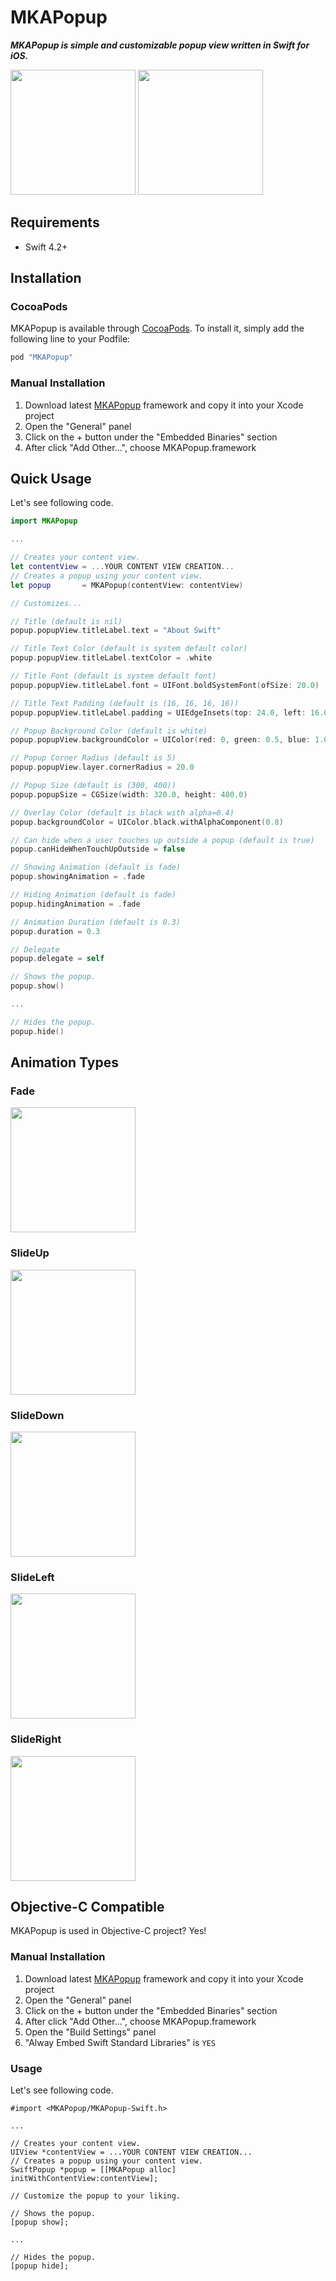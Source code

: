 MKAPopup
===

***MKAPopup is simple and customizable popup view written in Swift for iOS.***

<img src="./README/popup1.gif" width="200"/> <img src="./README/popup2.gif" width="200"/>

## Requirements

- Swift 4.2+

## Installation

### CocoaPods

MKAPopup is available through [CocoaPods](http://cocoapods.org). To install
it, simply add the following line to your Podfile:

```ruby
pod "MKAPopup"
```

### Manual Installation

1. Download latest [MKAPopup](https://github.com/HituziANDO/MKAPopup/releases) framework and copy it into your Xcode project
1. Open the "General" panel
1. Click on the + button under the "Embedded Binaries" section
1. After click "Add Other...", choose MKAPopup.framework


## Quick Usage

Let's see following code.

```swift
import MKAPopup

...

// Creates your content view.
let contentView = ...YOUR CONTENT VIEW CREATION...
// Creates a popup using your content view.
let popup       = MKAPopup(contentView: contentView)

// Customizes...

// Title (default is nil)
popup.popupView.titleLabel.text = "About Swift"

// Title Text Color (default is system default color)
popup.popupView.titleLabel.textColor = .white

// Title Font (default is system default font)
popup.popupView.titleLabel.font = UIFont.boldSystemFont(ofSize: 20.0)

// Title Text Padding (default is (16, 16, 16, 16))
popup.popupView.titleLabel.padding = UIEdgeInsets(top: 24.0, left: 16.0, bottom: 24.0, right: 16.0)

// Popup Background Color (default is white)
popup.popupView.backgroundColor = UIColor(red: 0, green: 0.5, blue: 1.0, alpha: 1.0)

// Popup Corner Radius (default is 5)
popup.popupView.layer.cornerRadius = 20.0

// Popup Size (default is (300, 400))
popup.popupSize = CGSize(width: 320.0, height: 480.0)

// Overlay Color (default is black with alpha=0.4)
popup.backgroundColor = UIColor.black.withAlphaComponent(0.8)

// Can hide when a user touches up outside a popup (default is true)
popup.canHideWhenTouchUpOutside = false

// Showing Animation (default is fade)
popup.showingAnimation = .fade

// Hiding Animation (default is fade)
popup.hidingAnimation = .fade

// Animation Duration (default is 0.3)
popup.duration = 0.3

// Delegate
popup.delegate = self

// Shows the popup.
popup.show()

...

// Hides the popup.
popup.hide()
```

## Animation Types

### Fade

<img src="./README/popup_fade.gif" width="200"/>

### SlideUp

<img src="./README/popup_slideup.gif" width="200"/>

### SlideDown

<img src="./README/popup_slidedown.gif" width="200"/>

### SlideLeft

<img src="./README/popup_slideleft.gif" width="200"/>

### SlideRight

<img src="./README/popup_slideright.gif" width="200"/>

## Objective-C Compatible

MKAPopup is used in Objective-C project?
Yes!

### Manual Installation

1. Download latest [MKAPopup](https://github.com/HituziANDO/MKAPopup/releases) framework and copy it into your Xcode project
1. Open the "General" panel
1. Click on the + button under the "Embedded Binaries" section
1. After click "Add Other...", choose MKAPopup.framework
1. Open the "Build Settings" panel
1. "Alway Embed Swift Standard Libraries" is `YES`

### Usage

Let's see following code.

```objc
#import <MKAPopup/MKAPopup-Swift.h>

...

// Creates your content view.
UIView *contentView = ...YOUR CONTENT VIEW CREATION...
// Creates a popup using your content view.
SwiftPopup *popup = [[MKAPopup alloc] initWithContentView:contentView];

// Customize the popup to your liking.

// Shows the popup.
[popup show];

...

// Hides the popup.
[popup hide];
```

